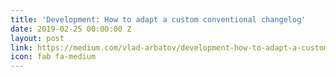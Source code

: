 ```yaml
---
title: 'Development: How to adapt a custom conventional changelog'
date: 2019-02-25 00:00:00 Z
layout: post
link: https://medium.com/vlad-arbatov/development-how-to-adapt-a-custom-conventional-changelog-33ff3b13c832
icon: fab fa-medium
---
```

